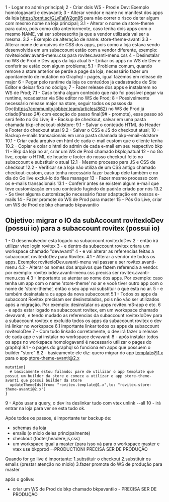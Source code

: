1 - Logar no admin principal;
2 - Criar dois WS - Prod e Dev: Exemplo homologavanti e devavanti;
3 - Alterar vendor e name no manifest dos apps da loja https://prnt.sc/GLvFalW2gn95 para não correr o risco de ter algum com mesmo nome na loja principal;
    3.1 - Alterar o nome da store-theme para outro, pois como dito anteriormente, caso tenha dois apps com o mesmo NAME, vai ser sobreescrito ja que a vendor utilizada vai ser a mesma.
    3.2 - Exemplo de alteração de name: store-theme-avanti
    3.3 - Alterar nome de arquivos de CSS dos apps, pois como a loja estava sendo desenvolvida em um subaccount estão com a vendor diferente, exemplo: rovitexiodev.avanti-menu.css para rovitex.avanti-menu.css
4 - Desinstalar no WS de Prod e Dev apps da loja atual
5 - Linkar os apps no WS de Dev e conferir se estão com algum problema;
     5.1 - Problema comum, quando remove a store anterior se perde a page da loja, necessário fazer um apontamento de mutation no Graphql - pages, igual fazemos em release de major
6 - Pegar pelo runtime da loja os conteúdos já cadastrados de Site Editor e deixar fixo no código;
7 - Fazer release dos apps e instalarem no WS de Prod;
    7.1 - Caso tenha algum conteúdo que não foi possível pegar via runtime, recadastrar via Site editor no WS de Prod;
8 - Possivelmente necessário release major na store, seguir todos os passos da Doc(https://community.jobber.team/articles/862) no WS de Prod já criado(Passo 2#) com exceção do passo final(9# - promote), esse passo só será feito no Go Live;
9 - Backup de checkout, salvar em uma pasta chamada bkp-checkout-oldstore:
     9.1 - Salvar o conteúdo HTML do Header e Footer do checkout atual
     9.2 - Salvar o CSS e JS do checkout atual;
10 - Backup e-mails transacionais em uma pasta chamada bkp-email-oldstore
     10.1 - Criar cada arquivo em html de cada e-mail custom que o cliente tenha
     10.2 - Copiar e colar o html do admin de cada e-mail em seu respectivo bkp
11 - Bkp da loja no ar, criar um WS de Prod chamado bkplojaatual
12 - no Go live, copiar o HTML de header e footer do nosso checkout feito no subaccount e substituir o atual
       12.1 - Mesmo processo para JS e CSS de checkout
       12.2 - Verificar se a loja não utiliza de um CSS antigo chamado checkout-custom, caso tenha necessário fazer backup dele também e no dia do Go live exclui-lo do files manager
13 - Fazer mesmo processo com os e-mails transacionais
       13.1 - Conferir antes se existem algum e-mail que teve customização em seu conteúdo fugindo do padrão criado por nós
       13.2 - Se tiver alguma customização necessário fazer adaptação em nossos e-mails
14 - Fazer promote do WS de Prod para master
15 - Pós Go Live, criar um WS de Prod de bkp chamado bkpavantiio



## Objetivo: migrar o IO da subAccount rovitexIoDev (possui io) para a subaccount rovitex (possui io)

1 - O desenvolvedor esta logado na subaccount rovitexIoDev
2 - então irá utilizar vtex login rovitex
3 - e dentro da subaccount rovitex criara um workspace chamado "devavanti"
4 -  e vai alterar as referencias feitas a subaccount rovitexIoDev para Rovitex.
4.1 - Alterar a vendor de todos os apps. Exemplo: rovitexIoDev.avanti-menu vai passar a ser rovitex.avanti-menu
4.2 - Alterar os nomes dos arquivos que fazem referencia a vendor. por exemplo: rovitexiodev.avanti-menu.css precisa ser rovitex.avanti-menu.css
4.3 - Importante se atentar ao nome dos apps. Por exemplo: caso tenha um app com o name 'store-theme' no ar e você tiver outro app com o nome de 'store-theme', então o seu app vai substituir o que esta no ar.
5 - e também desinstalara os apps da nova subaccount
5.1 - Todos os apps da subaccont Rovitex precisam ser desinstalados, pois não vão ser utilizados após a migração. Por exemplo: desinstalar os apps rovitex.m3-app e etc.
6 - e após estar logado na subaccount rovitex, em um workspace chamado devavanti, e tendo mudado as referencias da subaccount rovitexIoDev para a subaccount rovitex e excluido todos os apps da subaccount rovitex o dev irá linkar no workspace
6.1 importante linkar todos os apps da subaccount rovitexIoDev
7 - Com tudo linkado corretamente, o dev irá fazer o release de cada app e vai instalar no workspace devavanti
8 - após instalar todos os apps no workspace homologavanti é necessario utilizar o pages do graphql
8.1 - o pages do graphql só funciona em apps que possuem o builder "store"
8.2 - basicamente ele diz: quero migrar do app template@1.x para o app store-theme-avanti@2.x
```gql
mutation{
  # basicamente estou falando: pare de utilizar o app template que possui um builder da store e comece a utilizar o app store-theme-avanti que possui builder da store
  updateThemeIds(from: "rovitex.template@1.x",to: "rovitex.store-theme-avanti@2.x")
}
```
9 - Após usar a query, o dev ira deslinkar tudo com vtex unlink --all
10 - irá entrar na loja para ver se esta tudo ok.

Após todos os passos, é importante ter backup de:
* schemas da loja
* emails (o miolo deles principalmente)
* checkout (footer,headere,js,css)
* um workspace igual a master (para isso vá para o workspace master e vtex use bkpprod --PRODUCTION) PRECISA SER DE PRODUÇÃO

Quando for go live é importante:
1.substituir o checkout
2.substituir os emails (prestar atenção no miolo)
3.fazer promote do WS de produção para master 


após o golive:
* criar um WS de Prod de bkp chamado bkpavantiio - PRECISA SER DE PRODUÇÃO